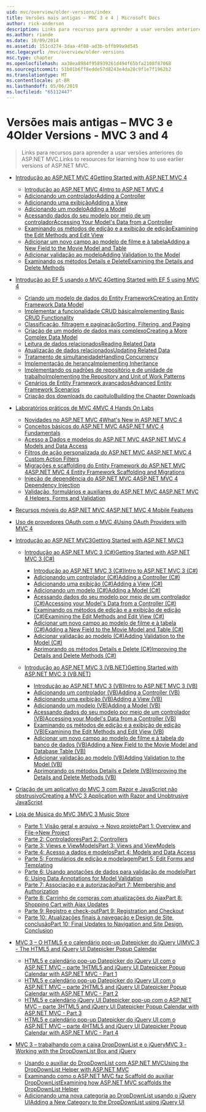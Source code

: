 ```yaml
---
uid: mvc/overview/older-versions/index
title: Versões mais antigas – MVC 3 e 4 | Microsoft Docs
author: rick-anderson
description: Links para recursos para aprender a usar versões anteriores do ASP.NET MVC.
ms.author: riande
ms.date: 10/09/2014
ms.assetid: 151cd274-3daa-4f88-ad3b-bffb99a9d545
msc.legacyurl: /mvc/overview/older-versions
msc.type: chapter
ms.openlocfilehash: aa38ea8984f958939261d494f65bfa2108f87068
ms.sourcegitcommit: 51b01b6ff8edde57d8243e4da28c9f1e7f1962b2
ms.translationtype: MT
ms.contentlocale: pt-BR
ms.lasthandoff: 05/06/2019
ms.locfileid: "65112447"
---
```

# <a name="older-versions---mvc-3-and-4"></a><span data-ttu-id="ba2ce-103">Versões mais antigas – MVC 3 e 4</span><span class="sxs-lookup"><span data-stu-id="ba2ce-103">Older Versions - MVC 3 and 4</span></span>

> <span data-ttu-id="ba2ce-104">Links para recursos para aprender a usar versões anteriores do ASP.NET MVC.</span><span class="sxs-lookup"><span data-stu-id="ba2ce-104">Links to resources for learning how to use earlier versions of ASP.NET MVC.</span></span>

- [<span data-ttu-id="ba2ce-105">Introdução ao ASP.NET MVC 4</span><span class="sxs-lookup"><span data-stu-id="ba2ce-105">Getting Started with ASP.NET MVC 4</span></span>](getting-started-with-aspnet-mvc4/index.md)

    - [<span data-ttu-id="ba2ce-106">Introdução ao ASP.NET MVC 4</span><span class="sxs-lookup"><span data-stu-id="ba2ce-106">Intro to ASP.NET MVC 4</span></span>](getting-started-with-aspnet-mvc4/intro-to-aspnet-mvc-4.md)
    - [<span data-ttu-id="ba2ce-107">Adicionando um controlador</span><span class="sxs-lookup"><span data-stu-id="ba2ce-107">Adding a Controller</span></span>](getting-started-with-aspnet-mvc4/adding-a-controller.md)
    - [<span data-ttu-id="ba2ce-108">Adicionando uma exibição</span><span class="sxs-lookup"><span data-stu-id="ba2ce-108">Adding a View</span></span>](getting-started-with-aspnet-mvc4/adding-a-view.md)
    - [<span data-ttu-id="ba2ce-109">Adicionando um modelo</span><span class="sxs-lookup"><span data-stu-id="ba2ce-109">Adding a Model</span></span>](getting-started-with-aspnet-mvc4/adding-a-model.md)
    - [<span data-ttu-id="ba2ce-110">Acessando dados do seu modelo por meio de um controlador</span><span class="sxs-lookup"><span data-stu-id="ba2ce-110">Accessing Your Model's Data from a Controller</span></span>](getting-started-with-aspnet-mvc4/accessing-your-models-data-from-a-controller.md)
    - [<span data-ttu-id="ba2ce-111">Examinando os métodos de edição e a exibição de edição</span><span class="sxs-lookup"><span data-stu-id="ba2ce-111">Examining the Edit Methods and Edit View</span></span>](getting-started-with-aspnet-mvc4/examining-the-edit-methods-and-edit-view.md)
    - [<span data-ttu-id="ba2ce-112">Adicionar um novo campo ao modelo de filme e à tabela</span><span class="sxs-lookup"><span data-stu-id="ba2ce-112">Adding a New Field to the Movie Model and Table</span></span>](getting-started-with-aspnet-mvc4/adding-a-new-field-to-the-movie-model-and-table.md)
    - [<span data-ttu-id="ba2ce-113">Adicionar validação ao modelo</span><span class="sxs-lookup"><span data-stu-id="ba2ce-113">Adding Validation to the Model</span></span>](getting-started-with-aspnet-mvc4/adding-validation-to-the-model.md)
    - [<span data-ttu-id="ba2ce-114">Examinando os métodos Details e Delete</span><span class="sxs-lookup"><span data-stu-id="ba2ce-114">Examining the Details and Delete Methods</span></span>](getting-started-with-aspnet-mvc4/examining-the-details-and-delete-methods.md)
- [<span data-ttu-id="ba2ce-115">Introdução ao EF 5 usando o MVC 4</span><span class="sxs-lookup"><span data-stu-id="ba2ce-115">Getting Started with EF 5 using MVC 4</span></span>](getting-started-with-ef-5-using-mvc-4/index.md)

    - [<span data-ttu-id="ba2ce-116">Criando um modelo de dados do Entity Framework</span><span class="sxs-lookup"><span data-stu-id="ba2ce-116">Creating an Entity Framework Data Model</span></span>](getting-started-with-ef-5-using-mvc-4/creating-an-entity-framework-data-model-for-an-asp-net-mvc-application.md)
    - [<span data-ttu-id="ba2ce-117">Implementar a funcionalidade CRUD básica</span><span class="sxs-lookup"><span data-stu-id="ba2ce-117">Implementing Basic CRUD Functionality</span></span>](getting-started-with-ef-5-using-mvc-4/implementing-basic-crud-functionality-with-the-entity-framework-in-asp-net-mvc-application.md)
    - [<span data-ttu-id="ba2ce-118">Classificação, filtragem e paginação</span><span class="sxs-lookup"><span data-stu-id="ba2ce-118">Sorting, Filtering, and Paging</span></span>](getting-started-with-ef-5-using-mvc-4/sorting-filtering-and-paging-with-the-entity-framework-in-an-asp-net-mvc-application.md)
    - [<span data-ttu-id="ba2ce-119">Criação de um modelo de dados mais complexo</span><span class="sxs-lookup"><span data-stu-id="ba2ce-119">Creating a More Complex Data Model</span></span>](getting-started-with-ef-5-using-mvc-4/creating-a-more-complex-data-model-for-an-asp-net-mvc-application.md)
    - [<span data-ttu-id="ba2ce-120">Leitura de dados relacionados</span><span class="sxs-lookup"><span data-stu-id="ba2ce-120">Reading Related Data</span></span>](getting-started-with-ef-5-using-mvc-4/reading-related-data-with-the-entity-framework-in-an-asp-net-mvc-application.md)
    - [<span data-ttu-id="ba2ce-121">Atualização de dados relacionados</span><span class="sxs-lookup"><span data-stu-id="ba2ce-121">Updating Related Data</span></span>](getting-started-with-ef-5-using-mvc-4/updating-related-data-with-the-entity-framework-in-an-asp-net-mvc-application.md)
    - [<span data-ttu-id="ba2ce-122">Tratamento de simultaneidade</span><span class="sxs-lookup"><span data-stu-id="ba2ce-122">Handling Concurrency</span></span>](getting-started-with-ef-5-using-mvc-4/handling-concurrency-with-the-entity-framework-in-an-asp-net-mvc-application.md)
    - [<span data-ttu-id="ba2ce-123">Implementação de herança</span><span class="sxs-lookup"><span data-stu-id="ba2ce-123">Implementing Inheritance</span></span>](getting-started-with-ef-5-using-mvc-4/implementing-inheritance-with-the-entity-framework-in-an-asp-net-mvc-application.md)
    - [<span data-ttu-id="ba2ce-124">Implementando os padrões de repositório e de unidade de trabalho</span><span class="sxs-lookup"><span data-stu-id="ba2ce-124">Implementing the Repository and Unit of Work Patterns</span></span>](getting-started-with-ef-5-using-mvc-4/implementing-the-repository-and-unit-of-work-patterns-in-an-asp-net-mvc-application.md)
    - [<span data-ttu-id="ba2ce-125">Cenários de Entity Framework avançados</span><span class="sxs-lookup"><span data-stu-id="ba2ce-125">Advanced Entity Framework Scenarios</span></span>](getting-started-with-ef-5-using-mvc-4/advanced-entity-framework-scenarios-for-an-mvc-web-application.md)
    - [<span data-ttu-id="ba2ce-126">Criação dos downloads do capítulo</span><span class="sxs-lookup"><span data-stu-id="ba2ce-126">Building the Chapter Downloads</span></span>](getting-started-with-ef-5-using-mvc-4/building-the-ef5-mvc4-chapter-downloads.md)
- [<span data-ttu-id="ba2ce-127">Laboratórios práticos de MVC 4</span><span class="sxs-lookup"><span data-stu-id="ba2ce-127">MVC 4 Hands On Labs</span></span>](hands-on-labs/index.md)

    - [<span data-ttu-id="ba2ce-128">Novidades no ASP.NET MVC 4</span><span class="sxs-lookup"><span data-stu-id="ba2ce-128">What's New in ASP.NET MVC 4</span></span>](hands-on-labs/whats-new-in-aspnet-mvc-4.md)
    - [<span data-ttu-id="ba2ce-129">Conceitos básicos do ASP.NET MVC 4</span><span class="sxs-lookup"><span data-stu-id="ba2ce-129">ASP.NET MVC 4 Fundamentals</span></span>](hands-on-labs/aspnet-mvc-4-fundamentals.md)
    - [<span data-ttu-id="ba2ce-130">Acesso a Dados e modelos do ASP.NET MVC 4</span><span class="sxs-lookup"><span data-stu-id="ba2ce-130">ASP.NET MVC 4 Models and Data Access</span></span>](hands-on-labs/aspnet-mvc-4-models-and-data-access.md)
    - [<span data-ttu-id="ba2ce-131">Filtros de ação personalizada do ASP.NET MVC 4</span><span class="sxs-lookup"><span data-stu-id="ba2ce-131">ASP.NET MVC 4 Custom Action Filters</span></span>](hands-on-labs/aspnet-mvc-4-custom-action-filters.md)
    - [<span data-ttu-id="ba2ce-132">Migrações e scaffolding do Entity Framework do ASP.NET MVC 4</span><span class="sxs-lookup"><span data-stu-id="ba2ce-132">ASP.NET MVC 4 Entity Framework Scaffolding and Migrations</span></span>](hands-on-labs/aspnet-mvc-4-entity-framework-scaffolding-and-migrations.md)
    - [<span data-ttu-id="ba2ce-133">Injeção de dependência do ASP.NET MVC 4</span><span class="sxs-lookup"><span data-stu-id="ba2ce-133">ASP.NET MVC 4 Dependency Injection</span></span>](hands-on-labs/aspnet-mvc-4-dependency-injection.md)
    - [<span data-ttu-id="ba2ce-134">Validação, formulários e auxiliares do ASP.NET MVC 4</span><span class="sxs-lookup"><span data-stu-id="ba2ce-134">ASP.NET MVC 4 Helpers, Forms and Validation</span></span>](hands-on-labs/aspnet-mvc-4-helpers-forms-and-validation.md)
- [<span data-ttu-id="ba2ce-135">Recursos móveis do ASP.NET MVC 4</span><span class="sxs-lookup"><span data-stu-id="ba2ce-135">ASP.NET MVC 4 Mobile Features</span></span>](aspnet-mvc-4-mobile-features.md)
- [<span data-ttu-id="ba2ce-136">Uso de provedores OAuth com o MVC 4</span><span class="sxs-lookup"><span data-stu-id="ba2ce-136">Using OAuth Providers with MVC 4</span></span>](using-oauth-providers-with-mvc.md)
- [<span data-ttu-id="ba2ce-137">Introdução ao ASP.NET MVC3</span><span class="sxs-lookup"><span data-stu-id="ba2ce-137">Getting Started with ASP.NET MVC3</span></span>](getting-started-with-aspnet-mvc3/index.md)

    - [<span data-ttu-id="ba2ce-138">Introdução ao ASP.NET MVC 3 (C#)</span><span class="sxs-lookup"><span data-stu-id="ba2ce-138">Getting Started with ASP.NET MVC 3 (C#)</span></span>](getting-started-with-aspnet-mvc3/cs/index.md)

        - [<span data-ttu-id="ba2ce-139">Introdução ao ASP.NET MVC 3 (C#)</span><span class="sxs-lookup"><span data-stu-id="ba2ce-139">Intro to ASP.NET MVC 3 (C#)</span></span>](getting-started-with-aspnet-mvc3/cs/intro-to-aspnet-mvc-3.md)
        - [<span data-ttu-id="ba2ce-140">Adicionando um controlador (C#)</span><span class="sxs-lookup"><span data-stu-id="ba2ce-140">Adding a Controller (C#)</span></span>](getting-started-with-aspnet-mvc3/cs/adding-a-controller.md)
        - [<span data-ttu-id="ba2ce-141">Adicionando uma exibição (C#)</span><span class="sxs-lookup"><span data-stu-id="ba2ce-141">Adding a View (C#)</span></span>](getting-started-with-aspnet-mvc3/cs/adding-a-view.md)
        - [<span data-ttu-id="ba2ce-142">Adicionando um modelo (C#)</span><span class="sxs-lookup"><span data-stu-id="ba2ce-142">Adding a Model (C#)</span></span>](getting-started-with-aspnet-mvc3/cs/adding-a-model.md)
        - [<span data-ttu-id="ba2ce-143">Acessando dados do seu modelo por meio de um controlador (C#)</span><span class="sxs-lookup"><span data-stu-id="ba2ce-143">Accessing your Model's Data from a Controller (C#)</span></span>](getting-started-with-aspnet-mvc3/cs/accessing-your-models-data-from-a-controller.md)
        - [<span data-ttu-id="ba2ce-144">Examinando os métodos de edição e a exibição de edição (C#)</span><span class="sxs-lookup"><span data-stu-id="ba2ce-144">Examining the Edit Methods and Edit View (C#)</span></span>](getting-started-with-aspnet-mvc3/cs/examining-the-edit-methods-and-edit-view.md)
        - [<span data-ttu-id="ba2ce-145">Adicionar um novo campo ao modelo de filme e à tabela (C#)</span><span class="sxs-lookup"><span data-stu-id="ba2ce-145">Adding a New Field to the Movie Model and Table (C#)</span></span>](getting-started-with-aspnet-mvc3/cs/adding-a-new-field.md)
        - [<span data-ttu-id="ba2ce-146">Adicionar validação ao modelo (C#)</span><span class="sxs-lookup"><span data-stu-id="ba2ce-146">Adding Validation to the Model (C#)</span></span>](getting-started-with-aspnet-mvc3/cs/adding-validation-to-the-model.md)
        - [<span data-ttu-id="ba2ce-147">Aprimorando os métodos Details e Delete (C#)</span><span class="sxs-lookup"><span data-stu-id="ba2ce-147">Improving the Details and Delete Methods (C#)</span></span>](getting-started-with-aspnet-mvc3/cs/improving-the-details-and-delete-methods.md)
    - [<span data-ttu-id="ba2ce-148">Introdução ao ASP.NET MVC 3 (VB.NET)</span><span class="sxs-lookup"><span data-stu-id="ba2ce-148">Getting Started with ASP.NET MVC 3 (VB.NET)</span></span>](getting-started-with-aspnet-mvc3/vb/index.md)

        - [<span data-ttu-id="ba2ce-149">Introdução ao ASP.NET MVC 3 (VB)</span><span class="sxs-lookup"><span data-stu-id="ba2ce-149">Intro to ASP.NET MVC 3 (VB)</span></span>](getting-started-with-aspnet-mvc3/vb/intro-to-aspnet-mvc-3.md)
        - [<span data-ttu-id="ba2ce-150">Adicionando um controlador (VB)</span><span class="sxs-lookup"><span data-stu-id="ba2ce-150">Adding a Controller (VB)</span></span>](getting-started-with-aspnet-mvc3/vb/adding-a-controller.md)
        - [<span data-ttu-id="ba2ce-151">Adicionando uma exibição (VB)</span><span class="sxs-lookup"><span data-stu-id="ba2ce-151">Adding a View (VB)</span></span>](getting-started-with-aspnet-mvc3/vb/adding-a-view.md)
        - [<span data-ttu-id="ba2ce-152">Adicionando um modelo (VB)</span><span class="sxs-lookup"><span data-stu-id="ba2ce-152">Adding a Model (VB)</span></span>](getting-started-with-aspnet-mvc3/vb/adding-a-model.md)
        - [<span data-ttu-id="ba2ce-153">Acessando dados do seu modelo por meio de um controlador (VB)</span><span class="sxs-lookup"><span data-stu-id="ba2ce-153">Accessing your Model's Data from a Controller (VB)</span></span>](getting-started-with-aspnet-mvc3/vb/accessing-your-models-data-from-a-controller.md)
        - [<span data-ttu-id="ba2ce-154">Examinando os métodos de edição e a exibição de edição (VB)</span><span class="sxs-lookup"><span data-stu-id="ba2ce-154">Examining the Edit Methods and Edit View (VB)</span></span>](getting-started-with-aspnet-mvc3/vb/examining-the-edit-methods-and-edit-view.md)
        - [<span data-ttu-id="ba2ce-155">Adicionar um novo campo ao modelo de filme e à tabela do banco de dados (VB)</span><span class="sxs-lookup"><span data-stu-id="ba2ce-155">Adding a New Field to the Movie Model and Database Table (VB)</span></span>](getting-started-with-aspnet-mvc3/vb/adding-a-new-field.md)
        - [<span data-ttu-id="ba2ce-156">Adicionar validação ao modelo (VB)</span><span class="sxs-lookup"><span data-stu-id="ba2ce-156">Adding Validation to the Model (VB)</span></span>](getting-started-with-aspnet-mvc3/vb/adding-validation-to-the-model.md)
        - [<span data-ttu-id="ba2ce-157">Aprimorando os métodos Details e Delete (VB)</span><span class="sxs-lookup"><span data-stu-id="ba2ce-157">Improving the Details and Delete Methods (VB)</span></span>](getting-started-with-aspnet-mvc3/vb/improving-the-details-and-delete-methods.md)
- [<span data-ttu-id="ba2ce-158">Criação de um aplicativo do MVC 3 com Razor e JavaScript não obstrusivo</span><span class="sxs-lookup"><span data-stu-id="ba2ce-158">Creating a MVC 3 Application with Razor and Unobtrusive JavaScript</span></span>](creating-a-mvc-3-application-with-razor-and-unobtrusive-javascript.md)
- [<span data-ttu-id="ba2ce-159">Loja de Música do MVC 3</span><span class="sxs-lookup"><span data-stu-id="ba2ce-159">MVC 3 Music Store</span></span>](mvc-music-store/index.md)

    - [<span data-ttu-id="ba2ce-160">Parte 1: Visão geral e arquivo -> Novo projeto</span><span class="sxs-lookup"><span data-stu-id="ba2ce-160">Part 1: Overview and File->New Project</span></span>](mvc-music-store/mvc-music-store-part-1.md)
    - [<span data-ttu-id="ba2ce-161">Parte 2: Controladores</span><span class="sxs-lookup"><span data-stu-id="ba2ce-161">Part 2: Controllers</span></span>](mvc-music-store/mvc-music-store-part-2.md)
    - [<span data-ttu-id="ba2ce-162">Parte 3: Views e ViewModels</span><span class="sxs-lookup"><span data-stu-id="ba2ce-162">Part 3: Views and ViewModels</span></span>](mvc-music-store/mvc-music-store-part-3.md)
    - [<span data-ttu-id="ba2ce-163">Parte 4: Acesso a dados e modelos</span><span class="sxs-lookup"><span data-stu-id="ba2ce-163">Part 4: Models and Data Access</span></span>](mvc-music-store/mvc-music-store-part-4.md)
    - [<span data-ttu-id="ba2ce-164">Parte 5: Formulários de edição e modelagem</span><span class="sxs-lookup"><span data-stu-id="ba2ce-164">Part 5: Edit Forms and Templating</span></span>](mvc-music-store/mvc-music-store-part-5.md)
    - [<span data-ttu-id="ba2ce-165">Parte 6: Usando anotações de dados para validação de modelo</span><span class="sxs-lookup"><span data-stu-id="ba2ce-165">Part 6: Using Data Annotations for Model Validation</span></span>](mvc-music-store/mvc-music-store-part-6.md)
    - [<span data-ttu-id="ba2ce-166">Parte 7: Associação e a autorização</span><span class="sxs-lookup"><span data-stu-id="ba2ce-166">Part 7: Membership and Authorization</span></span>](mvc-music-store/mvc-music-store-part-7.md)
    - [<span data-ttu-id="ba2ce-167">Parte 8: Carrinho de compras com atualizações do Ajax</span><span class="sxs-lookup"><span data-stu-id="ba2ce-167">Part 8: Shopping Cart with Ajax Updates</span></span>](mvc-music-store/mvc-music-store-part-8.md)
    - [<span data-ttu-id="ba2ce-168">Parte 9: Registro e check-out</span><span class="sxs-lookup"><span data-stu-id="ba2ce-168">Part 9: Registration and Checkout</span></span>](mvc-music-store/mvc-music-store-part-9.md)
    - [<span data-ttu-id="ba2ce-169">Parte 10: Atualizações finais à navegação e Design de Site, conclusão</span><span class="sxs-lookup"><span data-stu-id="ba2ce-169">Part 10: Final Updates to Navigation and Site Design, Conclusion</span></span>](mvc-music-store/mvc-music-store-part-10.md)
- [<span data-ttu-id="ba2ce-170">MVC 3 – O HTML5 e o calendário pop-up Datepicker do jQuery UI</span><span class="sxs-lookup"><span data-stu-id="ba2ce-170">MVC 3 - The HTML5 and jQuery UI Datepicker Popup Calendar</span></span>](using-the-html5-and-jquery-ui-datepicker-popup-calendar-with-aspnet-mvc/index.md)

    - [<span data-ttu-id="ba2ce-171">HTML5 e calendário pop-up Datepicker do jQuery UI com o ASP.NET MVC – parte 1</span><span class="sxs-lookup"><span data-stu-id="ba2ce-171">HTML5 and jQuery UI Datepicker Popup Calendar with ASP.NET MVC - Part 1</span></span>](using-the-html5-and-jquery-ui-datepicker-popup-calendar-with-aspnet-mvc/using-the-html5-and-jquery-ui-datepicker-popup-calendar-with-aspnet-mvc-part-1.md)
    - [<span data-ttu-id="ba2ce-172">HTML5 e calendário pop-up Datepicker do jQuery UI com o ASP.NET MVC – parte 2</span><span class="sxs-lookup"><span data-stu-id="ba2ce-172">HTML5 and jQuery UI Datepicker Popup Calendar with ASP.NET MVC - Part 2</span></span>](using-the-html5-and-jquery-ui-datepicker-popup-calendar-with-aspnet-mvc/using-the-html5-and-jquery-ui-datepicker-popup-calendar-with-aspnet-mvc-part-2.md)
    - [<span data-ttu-id="ba2ce-173">HTML5 e calendário jQuery UI Datepicker pop-up com o ASP.NET MVC – parte 3</span><span class="sxs-lookup"><span data-stu-id="ba2ce-173">HTML5 and jQuery UI Datepicker Popup Calendar with ASP.NET MVC - Part 3</span></span>](using-the-html5-and-jquery-ui-datepicker-popup-calendar-with-aspnet-mvc/using-the-html5-and-jquery-ui-datepicker-popup-calendar-with-aspnet-mvc-part-3.md)
    - [<span data-ttu-id="ba2ce-174">HTML5 e calendário pop-up Datepicker do jQuery UI com o ASP.NET MVC – parte 4</span><span class="sxs-lookup"><span data-stu-id="ba2ce-174">HTML5 and jQuery UI Datepicker Popup Calendar with ASP.NET MVC - Part 4</span></span>](using-the-html5-and-jquery-ui-datepicker-popup-calendar-with-aspnet-mvc/using-the-html5-and-jquery-ui-datepicker-popup-calendar-with-aspnet-mvc-part-4.md)
- [<span data-ttu-id="ba2ce-175">MVC 3 – trabalhando com a caixa DropDownList e o jQuery</span><span class="sxs-lookup"><span data-stu-id="ba2ce-175">MVC 3 - Working with the DropDownList Box and jQuery</span></span>](working-with-the-dropdownlist-box-and-jquery/index.md)

    - [<span data-ttu-id="ba2ce-176">Usando o auxiliar do DropDownList com ASP.NET MVC</span><span class="sxs-lookup"><span data-stu-id="ba2ce-176">Using the DropDownList Helper with ASP.NET MVC</span></span>](working-with-the-dropdownlist-box-and-jquery/using-the-dropdownlist-helper-with-aspnet-mvc.md)
    - [<span data-ttu-id="ba2ce-177">Examinando como o ASP.NET MVC faz Scaffold do auxiliar DropDownList</span><span class="sxs-lookup"><span data-stu-id="ba2ce-177">Examining how ASP.NET MVC scaffolds the DropDownList Helper</span></span>](working-with-the-dropdownlist-box-and-jquery/examining-how-aspnet-mvc-scaffolds-the-dropdownlist-helper.md)
    - [<span data-ttu-id="ba2ce-178">Adicionando uma nova categoria ao DropDownList usando o jQuery UI</span><span class="sxs-lookup"><span data-stu-id="ba2ce-178">Adding a New Category to the DropDownList using jQuery UI</span></span>](working-with-the-dropdownlist-box-and-jquery/adding-a-new-category-to-the-dropdownlist-using-jquery-ui.md)
